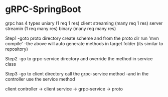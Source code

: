 # gRPC-SpringBoot

grpc has 4 types
uniary (1 req 1 res)
client streaming (many req 1 res)
server streamin (1 req many res)
binary (many req many res)

Step1
-goto proto directory create scheme and from the proto dir run 'mvn compile'
-the above will auto generate methods in target folder (its similar to repository)

Step2
-go to grpc-service directory and override the method in service class

Step3
-go to client directory call the grpc-service method
-and in the controller use the service method


client controller -> client service -> grpc-service -> proto 
